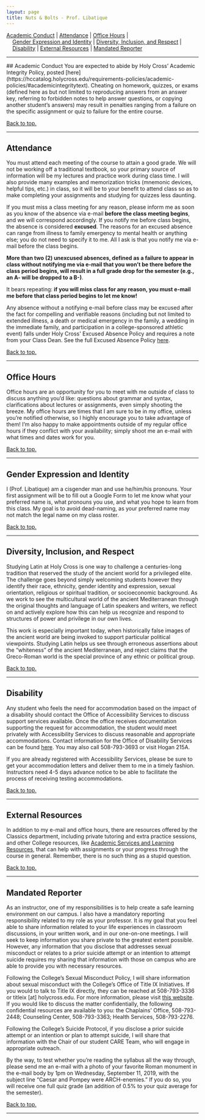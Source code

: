 ```yaml
---
layout: page
title: Nuts & Bolts - Prof. Libatique
---
```


<a name="top"></a>
<a href="#ac" class="underline">Academic Conduct</a> \| <a href="#attendance" class="underline">Attendance</a> \| <a href="#oh" class="underline">Office Hours</a> \|  
&nbsp;&nbsp;&nbsp;&nbsp;<a href="#gender" class="underline">Gender Expression and Identity</a> \| <a href="#diversity" class="underline">Diversity, Inclusion, and Respect</a> \|  
&nbsp;&nbsp;&nbsp;&nbsp;<a href="#disability" class="underline">Disability</a> \| <a href="#external" class="underline">External Resources</a> \| <a href="#mr" class="underline">Mandated Reporter</a>

<hr>
## <a name="ac">Academic Conduct</a>
You are expected to abide by Holy Cross’ Academic Integrity Policy, posted [here](https://hccatalog.holycross.edu/requirements-policies/academic-policies/#academicintegritytext). Cheating on homework, quizzes, or exams (defined here as but not limited to reproducing answers from an answer key, referring to forbidden notes to help answer questions, or copying another student’s answers) may result in penalties ranging from a failure on the specific assignment or quiz to failure for the entire course.

<a href="#top" class="underline">Back to top.</a>
<hr>

## <a name="attendance">Attendance</a>
You must attend each meeting of the course to attain a good grade. We will not be working off a traditional textbook, so your primary source of information will be my lectures and practice work during class time. I will also provide many examples and memorization tricks (mnemonic devices, helpful tips, etc.) in class, so it will be to your benefit to attend class so as to make completing your assignments and studying for quizzes less daunting.

If you must miss a class meeting for any reason, please inform me as soon as you know of the absence via e-mail **before the class meeting begins**, and we will correspond accordingly. If you notify me before class begins, the absence is considered **excused**. The reasons for an excused absence can range from illness to family emergency to mental health or anything else; you do not need to specify it to me. All I ask is that you notify me via e-mail before the class begins.

**More than two (2) unexcused absences, defined as a failure to appear in class without notifying me via e-mail that you won’t be there before the class period begins, will result in a full grade drop for the semester (e.g., an A- will be dropped to a B-)**.

It bears repeating: **if you will miss class for any reason, you must e-mail me before that class period begins to let me know!**

Any absence without a notifying e-mail before class may be excused after the fact for compelling and verifiable reasons (including but not limited to extended illness, a death or medical emergency in the family, a wedding in the immediate family, and participation in a college-sponsored athletic event) falls under Holy Cross' Excused Absence Policy and requires a note from your Class Dean. See the full Excused Absence Policy [here](https://catalog.holycross.edu/node/1381/#EAP).

<a href="#top" class="underline">Back to top.</a>
<hr>

## <a name="oh">Office Hours</a>
Office hours are an opportunity for you to meet with me outside of class to discuss anything you’d like: questions about grammar and syntax, clarifications about lectures or assignments, even simply shooting the breeze. My office hours are times that I am sure to be in my office, unless you’re notified otherwise, so I highly encourage you to take advantage of them! I’m also happy to make appointments outside of my regular office hours if they conflict with your availability; simply shoot me an e-mail with what times and dates work for you.

<a href="#top" class="underline">Back to top.</a>
<hr>

## <a name="gender">Gender Expression and Identity</a>
I (Prof. Libatique) am a cisgender man and use he/him/his pronouns. Your first assignment will be to fill out a Google Form to let me know what your preferred name is, what pronouns you use, and what you hope to learn from this class. My goal is to avoid dead-naming, as your preferred name may not match the legal name on my class roster.

<a href="#top" class="underline">Back to top.</a>
<hr>

## <a name="diversity">Diversity, Inclusion, and Respect</a>
Studying Latin at Holy Cross is one way to challenge a centuries-long tradition that reserved the study of the ancient world for a privileged elite. The challenge goes beyond simply welcoming students however they identify their race, ethnicity, gender identity and expression, sexual orientation, religious or spiritual tradition, or socioeconomic background. As we work to see the multicultural world of the ancient Mediterranean through the original thoughts and language of Latin speakers and writers, we reflect on and actively explore how this can help us recognize and respond to structures of power and privilege in our own lives.

This work is especially important today, when historically false images of the ancient world are being invoked to support particular political viewpoints. Studying Latin helps us see through erroneous assertions about the “whiteness” of the ancient Mediterranean, and reject claims that the Greco-Roman world is the special province of any ethnic or political group.

<a href="#top" class="underline">Back to top.</a>
<hr>

## <a name="disability">Disability</a>
Any student who feels the need for accommodation based on the impact of a disability should contact the Office of Accessibility Services to discuss support services available. Once the office receives documentation supporting the request for accommodation, the student would meet privately with Accessibility Services to discuss reasonable and appropriate accommodations. Contact information for the Office of Disability Services can be found [here](https://www.holycross.edu/health-wellness-and-access/office-accessibility-services). You may also call 508-793-3693 or visit Hogan 215A.

If you are already registered with Accessibility Services, please be sure to get your accommodation letters and deliver them to me in a timely fashion. Instructors need 4-5 days advance notice to be able to facilitate the process of receiving testing accommodations.

<a href="#top" class="underline">Back to top.</a>
<hr>

## <a name="external">External Resources</a>
In addition to my e-mail and office hours, there are resources offered by the Classics department, including private tutoring and extra practice sessions, and other College resources, like [Academic Services and Learning Resources](https://www.holycross.edu/support-and-resources/academic-services-and-learning-resources), that can help with assignments or your progress through the course in general. Remember, there is no such thing as a stupid question.

<a href="#top" class="underline">Back to top.</a>
<hr>

## <a name="mr">Mandated Reporter</a>
As an instructor, one of my responsibilities is to help create a safe learning environment on our campus.  I also have a mandatory reporting responsibility related to my role as your professor. It is my goal that you feel able to share information related to your life experiences in classroom discussions, in your written work, and in our one-on-one meetings. I will seek to keep information you share private to the greatest extent possible. However, any information that you disclose that addresses sexual misconduct or relates to a prior suicide attempt or an intention to attempt suicide requires my sharing that information with those on campus who are able to provide you with necessary resources.

Following the College’s Sexual Misconduct Policy, I will share information about sexual misconduct with the College’s Office of Title IX Initiatives. If you would to talk to Title IX directly, they can be reached at 508-793-3336 or titleix [at] holycross.edu.  For more information, please visit [this website](https://www.holycross.edu/sexual-respect-and-title-ix). If you would like to discuss the matter confidentially, the following confidential resources are available to you: the Chaplains' Office, 508-793-2448; Counseling Center, 508-793-3363; Health Services, 508-793-2276.

Following the College’s Suicide Protocol, if you disclose a prior suicide attempt or an intention or plan to attempt suicide, I will share that information with the Chair of our student CARE Team, who will engage in appropriate outreach.

By the way, to test whether you’re reading the syllabus all the way through, please send me an e-mail with a photo of your favorite Roman monument in the e-mail body by 1pm on Wednesday, September 11, 2019, with the subject line “Caesar and Pompey were ARCH-enemies.” If you do so, you will receive one full quiz grade (an addition of 0.5% to your quiz average for the semester).

<a href="#top" class="underline">Back to top.</a>
<hr>
